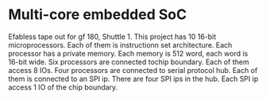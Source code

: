 # Multi-core embedded SoC
Efabless tape out for gf 180, Shuttle 1.
This project has 10 16-bit microprocessors. Each of them is instructionn set architecture.
Each processor has a private memory. Each memory is 512 word, each word is 16-bit wide.
Six processors are connected tochip boundary. Each of them access 8 IOs.
Four processors are connected to serial protocol hub. Each of them is connected to an SPI ip.
There are four SPI ips  in the hub. Each SPI ip access 1 IO of the chip boundary.
